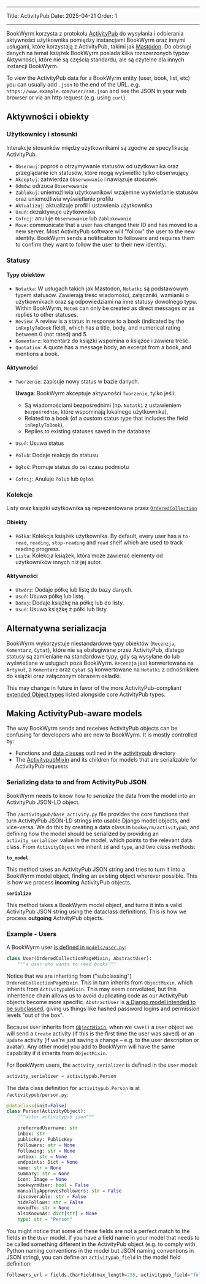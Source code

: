 - - -
Title: ActivityPub Date: 2025-04-21 Order: 1
- - -

BookWyrm korzysta z protokołu [ActivityPub](http://activitypub.rocks/) do wysyłania i odbierania aktywności użytkownika pomiędzy instancjami BookWyrm oraz innymi usługami, które korzystają z ActivityPub, takimi jak [Mastodon](https://joinmastodon.org/). Do obsługi danych na temat książek BookWyrm posiada kilka rozszerzonych typów Aktywności, które nie są częścią standardu, ale są czytelne dla innych instancji BookWyrm.

To view the ActivityPub data for a BookWyrm entity (user, book, list, etc) you can usually add `.json` to the end of the URL. e.g. `https://www.example.com/user/sam.json` and see the JSON in your web browser or via an http request (e.g. using `curl`).

## Aktywności i obiekty

### Użytkownicy i stosunki
Interakcje stosunków między użytkownikami są zgodne ze specyfikacją ActivityPub.

- `Obserwuj`: poproś o otrzymywanie statusów od użytkownika oraz przeglądanie ich statusów, które mogą wyświetlić tylko obserwujący
- `Akceptuj`: zatwierdza `Obserwowanie` i nawiązuje stosunek
- `Odmów`: odrzuca `Obserwowanie`
- `Zablokuj`: uniemożliwia użytkownikowi wzajemne wyświetlanie statusów oraz uniemożliwia wyświetlanie profilu
- `Aktualizuj`: aktualizuje profil i ustawienia użytkownika
- `Usuń`: dezaktywuje użytkownika
- `Cofnij`: anuluje `Obserwowanie` lub `Zablokowanie`
- `Move`: communicate that a user has changed their ID and has moved to a new server. Most ActivityPub software will "follow" the user to the new identity. BookWyrm sends a notification to followers and requires them to confirm they want to follow the user to their new identity.

### Statusy
#### Typy obiektów

- `Notatka`: W usługach takich jak Mastodon, `Notatki` są podstawowym typem statusów. Zawierają treść wiadomości, załączniki, wzmianki o użytkownikach oraz są odpowiedziami na inne statusy dowolnego typu. Within BookWyrm, `Note`s can only be created as direct messages or as replies to other statuses.
- `Review`: A review is a status in response to a book (indicated by the `inReplyToBook` field), which has a title, body, and numerical rating between 0 (not rated) and 5.
- `Komentarz`: komentarz do książki wspomina o książce i zawiera treść.
- `Quotation`: A quote has a message body, an excerpt from a book, and mentions a book.

#### Aktywności

- `Tworzenie`: zapisuje nowy status w bazie danych.

    **Uwaga**: BookWyrm akceptuje aktywności `Tworzenie`, tylko jeśli:

    - Są wiadomościami bezpośrednimi (np. `Notatki` z ustawieniem `bezpośrednie`, które wspominają lokalnego użytkownika),
    - Related to a book (of a custom status type that includes the field `inReplyToBook`),
    - Replies to existing statuses saved in the database

- `Usuń`: Usuwa status
- `Polub`: Dodaje reakcję do statusu
- `Ogłoś`: Promuje status do osi czasu podmiotu
- `Cofnij`: Anuluje `Polub` lub `Ogłoś`

### Kolekcje
Listy oraz książki użytkownika są reprezentowane przez [`OrderedCollection`](https://www.w3.org/TR/activitystreams-vocabulary/#dfn-orderedcollection)

#### Obiekty

- `Półka`: Kolekcja książek użytkownika. By default, every user has a `to-read`, `reading`, `stop-reading` and `read` shelf which are used to track reading progress.
- `Lista`: Kolekcja książek, która może zawierać elementy od użytkowników innych niż jej autor.

#### Aktywności

- `Utwórz`: Dodaje półkę lub listę do bazy danych.
- `Usuń`: Usuwa półkę lub listę.
- `Dodaj`: Dodaje książkę na półkę lub do listy.
- `Usuń`: Usuwa książkę z półki lub listy.

## Alternatywna serializacja
BookWyrm wykorzystuje niestandardowe typy obiektów (`Recenzja`, `Komentarz`, `Cytat`), które nie są obsługiwane przez ActivityPub, dlatego statusy są zamieniane na standardowe typy, gdy są wysyłane do lub wyświetlane w usługach poza BookWyrm. `Recenzja` jest konwertowana na `Artykuł`, a `Komentarz` oraz `Cytat` są konwertowane na `Notatki` z odnośnikiem do książki oraz załączonym obrazem okładki.

This may change in future in favor of the more ActivityPub-compliant [extended Object types](https://www.w3.org/TR/activitystreams-core/#fig-following-is-an-example-object-that-uses-the-id-and-type-properties-to-express-the-global-identifier-and-object-type) listed alongside core ActivityPub types.

## Making ActivityPub-aware models

The way BookWyrm sends and receives ActivityPub objects can be confusing for developers who are new to BookWyrm. It is mostly controlled by:

* Functions and [data classes](https://docs.python.org/3/library/dataclasses.html) outlined in the [activitypub](https://github.com/bookwyrm-social/bookwyrm/tree/main/bookwyrm/activitypub) directory
* The [ActivitypubMixin](https://github.com/bookwyrm-social/bookwyrm/blob/c458cdcb992a36f3c4a06752499461c3dd991e07/bookwyrm/models/activitypub_mixin.py#L40) and its children for models that are serializable for ActivityPub requests

### Serializing data to and from ActivityPub JSON

BookWyrm needs to know how to _serialize_ the data from the model into an ActivityPub JSON-LD object.

The `/activitypub/base_activity.py` file provides the core functions that turn ActivityPub JSON-LD strings into usable Django model objects, and vice-versa. We do this by creating a data class in `bookwyrm/activitypub`, and defining how the model should be serialized by providing an `activity_serializer` value in the model, which points to the relevant data class. From `ActivityObject` we inherit `id` and `type`, and two _class methods_:

**`to_model`**

This method takes an ActivityPub JSON string and tries to turn it into a BookWyrm model object, finding an existing object wherever possible. This is how we process **incoming** ActivityPub objects.

**`serialize`**

This method takes a BookWyrm model object, and turns it into a valid ActivityPub JSON string using the dataclass definitions. This is how we process **outgoing** ActivityPub objects.

### Example - Users

A BookWyrm user [is defined in `models/user.py`](https://github.com/bookwyrm-social/bookwyrm/blob/main/bookwyrm/models/user.py):

```py
class User(OrderedCollectionPageMixin, AbstractUser):
    """a user who wants to read books"""
```
Notice that we are inheriting from ("subclassing") `OrderedCollectionPageMixin`. This in turn inherits from `ObjectMixin`, which inherits from `ActivitypubMixin`. This may seem convoluted, but this inheritence chain allows us to avoid duplicating code as our ActivityPub objects become more specific. `AbstractUser` is [a Django model intended to be subclassed](https://docs.djangoproject.com/en/5.1/topics/auth/customizing/#specifying-custom-user-model), giving us things like hashed password logins and permission levels "out of the box".

Because `User` inherits from [`ObjectMixin`](https://github.com/bookwyrm-social/bookwyrm/blob/c458cdcb992a36f3c4a06752499461c3dd991e07/bookwyrm/models/activitypub_mixin.py#L213), when we `save()` a `User` object we will send a `Create` activity (if this is the first time the user was saved) or an `Update` activity (if we're just saving a change – e.g. to the user description or avatar). Any other model you add to BookWyrm will have the same capability if it inherits from `ObjectMixin`.

For BookWyrm users, the `activity_serializer` is defined in the `User` model:

```py
activity_serializer = activitypub.Person
```

The data class definition for `activitypub.Person` is at `/activitypub/person.py`:

```py
@dataclass(init=False)
class Person(ActivityObject):
    """actor activitypub json"""

    preferredUsername: str
    inbox: str
    publicKey: PublicKey
    followers: str = None
    following: str = None
    outbox: str = None
    endpoints: Dict = None
    name: str = None
    summary: str = None
    icon: Image = None
    bookwyrmUser: bool = False
    manuallyApprovesFollowers: str = False
    discoverable: str = False
    hideFollows: str = False
    movedTo: str = None
    alsoKnownAs: dict[str] = None
    type: str = "Person"
```

You might notice that some of these fields are not a perfect match to the fields in the `User` model. If you have a field name in your model that needs to be called something different in the ActivityPub object (e.g. to comply with Python naming conventions in the model but JSON naming conventions in JSON string), you can define an `activitypub_field` in the model field definition:

```py
followers_url = fields.CharField(max_length=255, activitypub_field="followers")
```
